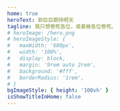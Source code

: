 ```yaml
---
home: true
heroText: 郭巨巨期待明天
tagline: 我只想卷死各位，或者被各位卷死。
# heroImage: /hero.png
# heroImageStyle: {
#   maxWidth: '600px',
#   width: '100%',
#   display: block,
#   margin: '9rem auto 2rem',
#   background: '#fff',
#   borderRadius: '1rem',
# }
bgImageStyle: { height: '100vh' }
isShowTitleInHome: false
---
```


<NewFont />

